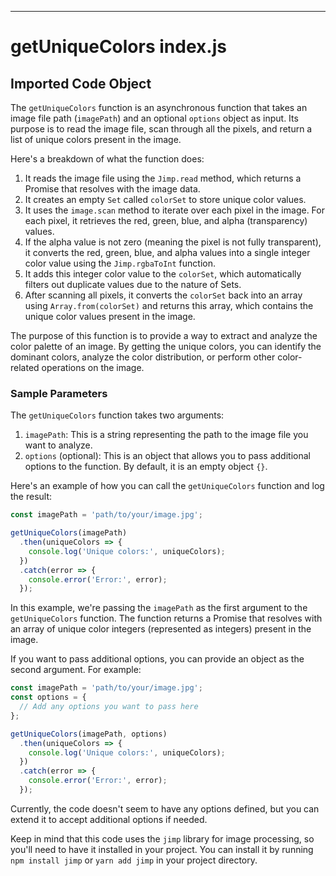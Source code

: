 
  
  

---
# getUniqueColors index.js
## Imported Code Object
The `getUniqueColors` function is an asynchronous function that takes an image file path (`imagePath`) and an optional `options` object as input. Its purpose is to read the image file, scan through all the pixels, and return a list of unique colors present in the image.

Here's a breakdown of what the function does:

1. It reads the image file using the `Jimp.read` method, which returns a Promise that resolves with the image data.
2. It creates an empty `Set` called `colorSet` to store unique color values.
3. It uses the `image.scan` method to iterate over each pixel in the image. For each pixel, it retrieves the red, green, blue, and alpha (transparency) values.
4. If the alpha value is not zero (meaning the pixel is not fully transparent), it converts the red, green, blue, and alpha values into a single integer color value using the `Jimp.rgbaToInt` function.
5. It adds this integer color value to the `colorSet`, which automatically filters out duplicate values due to the nature of Sets.
6. After scanning all pixels, it converts the `colorSet` back into an array using `Array.from(colorSet)` and returns this array, which contains the unique color values present in the image.

The purpose of this function is to provide a way to extract and analyze the color palette of an image. By getting the unique colors, you can identify the dominant colors, analyze the color distribution, or perform other color-related operations on the image.

### Sample Parameters

The `getUniqueColors` function takes two arguments:

1. `imagePath`: This is a string representing the path to the image file you want to analyze.
2. `options` (optional): This is an object that allows you to pass additional options to the function. By default, it is an empty object `{}`.

Here's an example of how you can call the `getUniqueColors` function and log the result:

```javascript
const imagePath = 'path/to/your/image.jpg';

getUniqueColors(imagePath)
  .then(uniqueColors => {
    console.log('Unique colors:', uniqueColors);
  })
  .catch(error => {
    console.error('Error:', error);
  });
```

In this example, we're passing the `imagePath` as the first argument to the `getUniqueColors` function. The function returns a Promise that resolves with an array of unique color integers (represented as integers) present in the image.

If you want to pass additional options, you can provide an object as the second argument. For example:

```javascript
const imagePath = 'path/to/your/image.jpg';
const options = {
  // Add any options you want to pass here
};

getUniqueColors(imagePath, options)
  .then(uniqueColors => {
    console.log('Unique colors:', uniqueColors);
  })
  .catch(error => {
    console.error('Error:', error);
  });
```

Currently, the code doesn't seem to have any options defined, but you can extend it to accept additional options if needed.

Keep in mind that this code uses the `jimp` library for image processing, so you'll need to have it installed in your project. You can install it by running `npm install jimp` or `yarn add jimp` in your project directory.

  
  